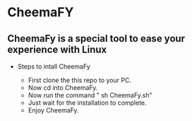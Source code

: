 CheemaFY  
======

## CheemaFy is a special tool to ease your experience with Linux  

 * Steps to intall CheemaFy

   * First clone the this repo to your PC.
   * Now cd into CheemaFy.
   * Now run the command " sh CheemaFy.sh"
   * Just wait for the installation to complete.
   * Enjoy CheemaFy.

